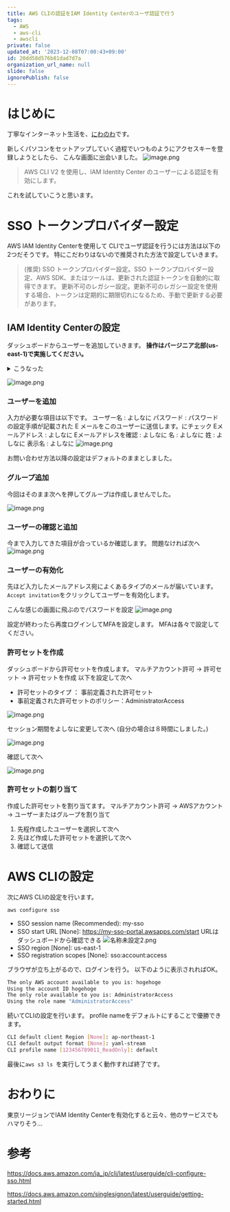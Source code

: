 ```yaml
---
title: AWS CLIの認証をIAM Identity Centerのユーザ認証で行う
tags:
  - AWS
  - aws-cli
  - awscli
private: false
updated_at: '2023-12-08T07:00:43+09:00'
id: 20dd58d576b81dad7d7a
organization_url_name: null
slide: false
ignorePublish: false
---
```

# はじめに
丁寧なインターネット生活を、[にわのわ](https://twitter.com/niwa_nowa)です。

新しくパソコンをセットアップしていく過程でいつものようにアクセスキーを登録しようとしたら、
こんな画面に出会いました。
![image.png](https://qiita-image-store.s3.ap-northeast-1.amazonaws.com/0/590707/ac084271-6c59-6c55-41a4-36576b418a6d.png)

> AWS CLI V2 を使用し、IAM Identity Center のユーザーによる認証を有効にします。

これを試していこうと思います。

# SSO トークンプロバイダー設定
AWS IAM Identity Centerを使用して CLIでユーザ認証を行うには方法は以下の2つだそうです。
特にこだわりはないので推奨された方法で設定していきます。

>(推奨) SSO トークンプロバイダー設定。SSO トークンプロバイダー設定、AWS SDK、またはツールは、更新された認証トークンを自動的に取得できます。
> 更新不可のレガシー設定。更新不可のレガシー設定を使用する場合、トークンは定期的に期限切れになるため、手動で更新する必要があります。

## IAM Identity Centerの設定
ダッシュボードからユーザーを追加していきます。
**操作はバージニア北部(us-east-1)で実施してください。**

<details><summary>こうなった</summary><div>

東京リージョンでIAM Identity Centerを有効化すると
許可セットやAWSアカウントの選択ができなくなる
![image.png](https://qiita-image-store.s3.ap-northeast-1.amazonaws.com/0/590707/31267606-430b-63ca-d632-ab174cad3bc7.png)
![image.png](https://qiita-image-store.s3.ap-northeast-1.amazonaws.com/0/590707/da79c04a-c98c-a4e8-4b71-e20211532f2b.png)

</div></details>

![image.png](https://qiita-image-store.s3.ap-northeast-1.amazonaws.com/0/590707/37728b50-314e-8fa3-7593-a6908889a1a7.png)

### ユーザーを追加
入力が必要な項目は以下です。
ユーザー名 : よしなに
パスワード : パスワードの設定手順が記載された E メールをこのユーザーに送信します。にチェック
Eメールアドレス : よしなに
Eメールアドレスを確認 : よしなに
名 : よしなに
姓 : よしなに
表示名 : よしなに
![image.png](https://qiita-image-store.s3.ap-northeast-1.amazonaws.com/0/590707/a35bcbbb-5d06-632f-f01f-8a800304dee9.png)

お問い合わせ方法以降の設定はデフォルトのままとしました。

### グループ追加
今回はそのまま次へを押してグループは作成しませんでした。

![image.png](https://qiita-image-store.s3.ap-northeast-1.amazonaws.com/0/590707/67b2c0a5-7204-9bd2-717b-565f47c70262.png)

### ユーザーの確認と追加
今まで入力してきた項目が合っているか確認します。
問題なければ次へ
![image.png](https://qiita-image-store.s3.ap-northeast-1.amazonaws.com/0/590707/61ec1e51-1afd-35f3-4d2b-e6f09aaf41e9.png)

### ユーザーの有効化
先ほど入力したメールアドレス宛によくあるタイプのメールが届いています。
```Accept invitation```をクリックしてユーザーを有効化します。

こんな感じの画面に飛ぶのでパスワードを設定
![image.png](https://qiita-image-store.s3.ap-northeast-1.amazonaws.com/0/590707/cfb7a25a-9071-bcd9-5529-e91fb319c213.png)

設定が終わったら再度ログインしてMFAを設定します。
MFAは各々で設定してください。

### 許可セットを作成
ダッシュボードから許可セットを作成します。
マルチアカウント許可 -> 許可セット -> 許可セットを作成
以下を設定して次へ
- 許可セットのタイプ ： 事前定義された許可セット
- 事前定義された許可セットのポリシー：AdministratorAccess

![image.png](https://qiita-image-store.s3.ap-northeast-1.amazonaws.com/0/590707/413a73fd-d472-888b-8544-cac17b4937e8.png)

セッション期間をよしなに変更して次へ
(自分の場合は８時間にしました。)

![image.png](https://qiita-image-store.s3.ap-northeast-1.amazonaws.com/0/590707/1d6b6403-2bd9-fc05-31ae-f1e7f2098d1d.png)

確認して次へ

![image.png](https://qiita-image-store.s3.ap-northeast-1.amazonaws.com/0/590707/6fca0b2f-1a40-2013-63c4-bd670e790962.png)

### 許可セットの割り当て
作成した許可セットを割り当てます。
マルチアカウント許可 -> AWSアカウント -> ユーザーまたはグループを割り当て

1. 先程作成したユーザーを選択して次へ
2. 先ほど作成した許可セットを選択して次へ
3. 確認して送信

# AWS CLIの設定
次にAWS CLIの設定を行います。

```bash
aws configure sso
```

- SSO session name (Recommended): my-sso
- SSO start URL [None]: https://my-sso-portal.awsapps.com/start
URLはダッシュボードから確認できる
![名称未設定2.png](https://qiita-image-store.s3.ap-northeast-1.amazonaws.com/0/590707/1df6c747-4571-136e-30e7-679f5abb9bcc.png)
- SSO region [None]: us-east-1
- SSO registration scopes [None]: sso:account:access

ブラウザが立ち上がるので、ログインを行う。
以下のように表示されればOK。
```bash
The only AWS account available to you is: hogehoge
Using the account ID hogehoge
The only role available to you is: AdministratorAccess
Using the role name "AdministratorAccess"
```

続いてCLIの設定を行います。
profile nameをデフォルトにすることで優勝できます。
```bash
CLI default client Region [None]: ap-northeast-1
CLI default output format [None]: yaml-stream
CLI profile name [123456789011_ReadOnly]: default
```

最後に```aws s3 ls ```を実行してうまく動作すれば終了です。

# おわりに
東京リージョンでIAM Identity Centerを有効化すると云々、他のサービスでもハマりそう...

# 参考

https://docs.aws.amazon.com/ja_jp/cli/latest/userguide/cli-configure-sso.html

https://docs.aws.amazon.com/singlesignon/latest/userguide/getting-started.html
